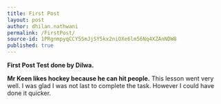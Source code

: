 ```yaml
---
title: First Post
layout: post
author: dhilan.nathwani
permalink: /FirstPost/
source-id: 1PRgnmpyqCCY5SmJjSY5kx2niOXe6lm56Nq4XZAnNDW8
published: true
---
```


**First Post Test done by Dilwa.**

**Mr Keen likes hockey because he can hit people.**
This lesson went very well. I was glad I was not last to complete the task. However I could have done it quicker.

